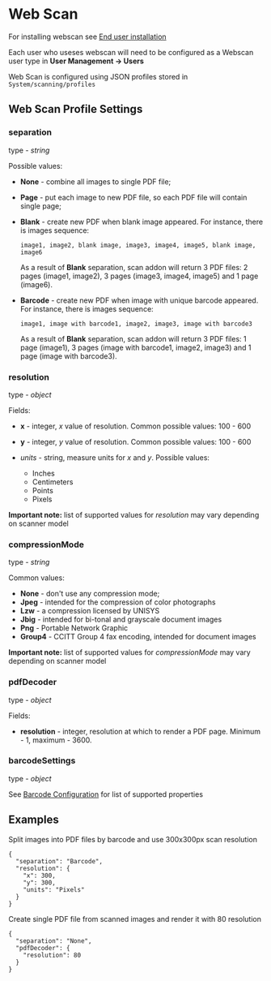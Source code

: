 # Web Scan

For installing webscan see [End user installation](../installation/end-user-installation.md)  

Each user who useses webscan will need to be configured as a Webscan user type in **User Management -> Users**  

Web Scan is configured using JSON profiles stored in `System/scanning/profiles`  



## Web Scan Profile Settings

### separation

type - *string*

Possible values:

- **None** - combine all images to single PDF file;

- **Page** - put each image to new PDF file, so each PDF file will contain single page;

- **Blank** - create new PDF when blank image appeared. For instance, there is images sequence:

  ```
  image1, image2, blank image, image3, image4, image5, blank image, image6
  ```

  As a result of **Blank** separation, scan addon will return 3 PDF files: 2 pages (image1, image2), 3 pages (image3, image4, image5) and 1 page (image6).

- **Barcode** - create new PDF when image with unique barcode appeared. For instance, there is images sequence:

  ```
  image1, image with barcode1, image2, image3, image with barcode3
  ```

  As a result of **Blank** separation, scan addon will return 3 PDF files: 1 page (image1), 3 pages (image with barcode1, image2, image3) and 1 page (image with barcode3).

### resolution

type - *object*

Fields:

- **x** - integer, *x* value of resolution. Common possible values: 100 - 600

- **y** - integer, *y* value of resolution. Common possible values: 100 - 600

- *units* - string, measure units for *x* and *y*. Possible values:  

    * Inches  
    * Centimeters  
    * Points  
    * Pixels  
   
**Important note:** list of supported values for *resolution* may vary depending on scanner model
   
### compressionMode
   
type - *string*
   
Common values:
   
- **None** - don't use any compression mode;
- **Jpeg** - intended for the compression of color photographs
- **Lzw** - a compression licensed by UNISYS
- **Jbig** - intended for bi-tonal and grayscale document images
- **Png** - Portable Network Graphic
- **Group4** - CCITT Group 4 fax encoding, intended for document images

**Important note:** list of supported values for *compressionMode* may vary depending on scanner model

### pdfDecoder

type - *object*

Fields:

- **resolution** - integer, resolution at which to render a PDF page. Minimum - 1, maximum - 3600.

### barcodeSettings

type - *object*

See [Barcode Configuration](barcode-text.md) for list of supported properties

## Examples

Split images into PDF files by barcode and use 300x300px scan resolution

```
{
  "separation": "Barcode",
  "resolution": {
    "x": 300,
    "y": 300,
    "units": "Pixels"
  }
}
```

Create single PDF file from scanned images and render it with 80 resolution

```
{
  "separation": "None",
  "pdfDecoder": {
    "resolution": 80
  }
}
```
